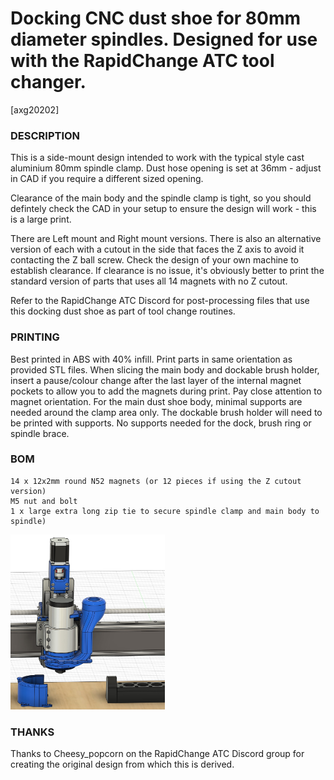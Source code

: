 # Docking CNC dust shoe for 80mm diameter spindles. Designed for use with the RapidChange ATC tool changer.
[axg20202]

### DESCRIPTION

This is a side-mount design intended to work with the typical style cast aluminium 80mm spindle clamp. Dust hose opening is set at 36mm - adjust in CAD if you require a different sized opening.

Clearance of the main body and the spindle clamp is tight, so you should defintely check the CAD in your setup to ensure the design will work - this is a large print.

There are Left mount and Right mount versions. There is also an alternative version of each with a cutout in the side that faces the Z axis to avoid it contacting the Z ball screw. Check the design of your own machine to establish clearance. If clearance is no issue, it's obviously better to print the standard version of parts that uses all 14 magnets with no Z cutout.

Refer to the RapidChange ATC Discord for post-processing files that use this docking dust shoe as part of tool change routines.

### PRINTING

Best printed in ABS with 40% infill. Print parts in same orientation as provided STL files. When slicing the main body and dockable brush holder, insert a pause/colour change after the last layer of the internal magnet pockets to allow you to add the magnets during print. Pay close attention to magnet orientation.
For the main dust shoe body, minimal supports are needed around the clamp area only. The dockable brush holder will need to be printed with supports. No supports needed for the dock, brush ring or spindle brace. 

### BOM

```
14 x 12x2mm round N52 magnets (or 12 pieces if using the Z cutout version)
M5 nut and bolt
1 x large extra long zip tie to secure spindle clamp and main body to spindle)
```



<img src="Images/1.jpg"  width="49%"/>



### THANKS

Thanks to Cheesy_popcorn on the RapidChange ATC Discord group for creating the original design from which this is derived.
